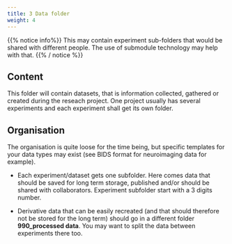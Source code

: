 ```yaml
---
title: 3 Data folder
weight: 4
---
```


{{% notice info%}}
This may contain experiment sub-folders that would be shared with different people. The use of submodule technology may help with that.
{{% / notice %}}

## Content

This folder will contain datasets, that is information collected, gathered or created during the reseach project. One project usually has several experiments and each experiment shall get its own folder.

## Organisation

The organisation is quite loose for the time being, but specific templates for your data types may exist (see BIDS format for neuroimaging data for example).

- Each experiment/dataset gets one subfolder. Here comes data that should be saved for long term storage, published and/or should be shared with collaborators. Experiment subfolder start with a 3 digits number.

- Derivative data that can be easily recreated (and that should therefore not be stored for the long term) should go in a different folder **990_processed data**. You may want to split the data between experiments there too.
